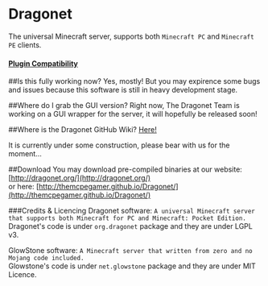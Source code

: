 Dragonet
========

The universal Minecraft server, supports both `Minecraft PC` and `Minecraft PE` clients. 

#### [Plugin Compatibility](https://github.com/GlowstoneMC/Glowstone/wiki/Plugin-Compatibility)

##Is this fully working now?
Yes, mostly! But you may expirence some bugs and issues because this software is still in heavy development stage. 

##Where do I grab the GUI version?
Right now, The Dragonet Team is working on a GUI wrapper for the server, it will hopefully be released soon!

##Where is the Dragonet GitHub Wiki?
[Here!](https://github.com/TheMCPEGamer/Dragonet/wiki)<br>

It is currently under some construction, please bear with us for the moment...

##Download
You may download pre-compiled binaries at our website:
[http://dragonet.org/](http://dragonet.org/)<br> 
or here:
[http://themcpegamer.github.io/Dragonet/](http://themcpegamer.github.io/Dragonet/)<br>

###Credits & Licencing
Dragonet software: `A universal Minecraft server that supports both Minecraft for PC and Minecraft: Pocket Edition. `<br>
Dragonet's code is under `org.dragonet` package and they are under LGPL v3. <br>

GlowStone software: `A Minecraft server that written from zero and no Mojang code included. `<br>
Glowstone's code is under `net.glowstone` package and they are under MIT Licence. <br><br>
